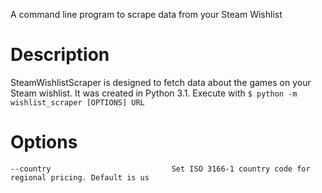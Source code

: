 A command line program to scrape data from your Steam Wishlist
# Description
SteamWishlistScraper is designed to fetch data about the games on your Steam wishlist. It was created in Python 3.1.
Execute with
`$ python -m wishlist_scraper [OPTIONS] URL`
# Options
```
--country                           Set ISO 3166-1 country code for regional pricing. Default is us



